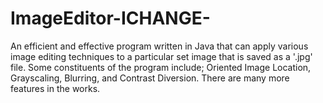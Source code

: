 # ImageEditor-ICHANGE-
An efficient and effective program written in Java that can apply various image editing techniques to a particular set image that is saved as a '.jpg' file. Some constituents of the program include; Oriented Image Location, Grayscaling, Blurring, and Contrast Diversion. There are many more features in the works.
